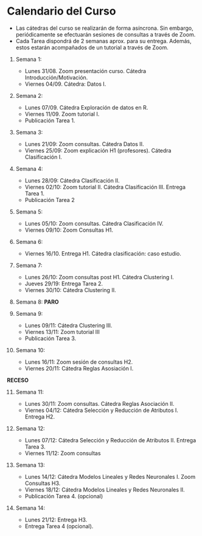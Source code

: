 # Calendario del Curso

* Las cátedras del curso se realizarán de forma asíncrona. Sin embargo, periódicamente se efectuarán sesiones de consultas a través de Zoom.
* Cada Tarea dispondrá de 2 semanas aprox. para su entrega. Además, estos estarán acompañados de un tutorial a través de Zoom. 

1. Semana 1:
	* Lunes 31/08. Zoom presentación curso. Cátedra Introducción/Motivación.
	* Viernes 04/09. Cátedra: Datos I.
	
2. Semana 2:
	* Lunes 07/09. Cátedra Exploración de datos en R.
	* Viernes 11/09. Zoom tutorial I.
	* Publicación Tarea 1.
	
3. Semana 3:
	* Lunes 21/09: Zoom consultas. Cátedra Datos II.
	* Viernes 25/09: Zoom explicación H1 (profesores). Cátedra Clasificación I.
	
4. Semana 4:
	 * Lunes 28/09: Cátedra Clasificación II. 
	 * Viernes 02/10: Zoom tutorial II. Cátedra Clasificación III. Entrega Tarea 1.
	 * Publicación Tarea 2
	 
5. Semana 5:
	* Lunes 05/10: Zoom consultas. Cátedra Clasificación IV. 
	* Viernes 09/10: Zoom Consultas H1. 
	
6. Semana 6:
	* Viernes 16/10. Entrega H1. Cátedra clasificación: caso estudio.
	 
	 	 
7. Semana 7:
	* Lunes 26/10: Zoom consultas post H1. Cátedra Clustering I. 
	* Jueves 29/19: Entrega Tarea 2.
	* Viernes 30/10: Cátedra Clustering II.
	
	
8. Semana 8: **PARO** 

		 
9. Semana 9: 
	 * Lunes 09/11:  Cátedra Clustering III.
	 * Viernes 13/11: Zoom tutorial III
	 * Publicación Tarea 3.
	
10. Semana 10:
	 * Lunes 16/11: Zoom sesión de consultas H2. 
	 * Viernes 20/11: Cátedra Reglas Asosiación I. 
	 
**RECESO**	 
	  
11. Semana 11: 
	* Lunes 30/11: Zoom consultas. Cátedra Reglas Asociación II.
	* Viernes 04/12: Cátedra Selección y Reducción de Atributos I. Entrega H2. 
	
	
12. Semana 12:
	* Lunes 07/12:  Cátedra Selección y Reducción de Atributos II. Entrega Tarea 3.
	* Viernes 11/12: Zoom consultas
	
13. Semana 13:
	 * Lunes 14/12: Cátedra Modelos Lineales y Redes Neuronales I. Zoom Consultas H3. 
	 * Viernes 18/12: Cátedra Modelos Lineales y Redes Neuronales II. 
	 * Publicación Tarea 4. (opcional)
	  
14. Semana 14:
	 * Lunes 21/12:  Entrega H3. 
	 * Entrega Tarea 4 (opcional).

	 
